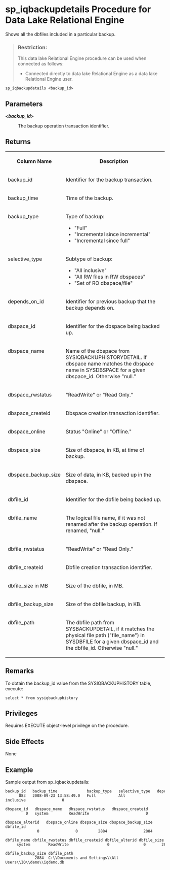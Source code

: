 <!-- loioa59ba29984f210158062fc278ebdfdba -->

# sp\_iqbackupdetails Procedure for Data Lake Relational Engine

Shows all the dbfiles included in a particular backup.



> ### Restriction:  
> This data lake Relational Engine procedure can be used when connected as follows:
> 
> -   Connected directly to data lake Relational Engine as a data lake Relational Engine user.



```
sp_iqbackupdetails <backup_id> 
```



<a name="loioa59ba29984f210158062fc278ebdfdba__iq_refbb_1386"/>

## Parameters


<dl>
<dt><b>

*<backup\_id\>*

</b></dt>
<dd>

The backup operation transaction identifier.



</dd>
</dl>



<a name="loioa59ba29984f210158062fc278ebdfdba__section_arw_w11_nbb"/>

## Returns


<table>
<tr>
<th valign="top">

Column Name



</th>
<th valign="top">

Description



</th>
</tr>
<tr>
<td valign="top">

backup\_id



</td>
<td valign="top">

Identifier for the backup transaction.



</td>
</tr>
<tr>
<td valign="top">

backup\_time



</td>
<td valign="top">

Time of the backup.



</td>
</tr>
<tr>
<td valign="top">

backup\_type



</td>
<td valign="top">

Type of backup:

-   "Full"
-   "Incremental since incremental"
-   "Incremental since full"



</td>
</tr>
<tr>
<td valign="top">

selective\_type



</td>
<td valign="top">

Subtype of backup:

-   "All inclusive"
-   "All RW files in RW dbspaces"
-   "Set of RO dbspace/file"



</td>
</tr>
<tr>
<td valign="top">

depends\_on\_id



</td>
<td valign="top">

Identifier for previous backup that the backup depends on.



</td>
</tr>
<tr>
<td valign="top">

dbspace\_id



</td>
<td valign="top">

Identifier for the dbspace being backed up.



</td>
</tr>
<tr>
<td valign="top">

dbspace\_name



</td>
<td valign="top">

Name of the dbspace from SYSIQBACKUPHISTORYDETAIL. If dbspace name matches the dbspace name in SYSDBSPACE for a given dbspace\_id. Otherwise "null."



</td>
</tr>
<tr>
<td valign="top">

dbspace\_rwstatus



</td>
<td valign="top">

"ReadWrite" or "Read Only."



</td>
</tr>
<tr>
<td valign="top">

dbspace\_createid



</td>
<td valign="top">

Dbspace creation transaction identifier.



</td>
</tr>
<tr>
<td valign="top">

dbspace\_online



</td>
<td valign="top">

Status "Online" or "Offline."



</td>
</tr>
<tr>
<td valign="top">

dbspace\_size



</td>
<td valign="top">

Size of dbspace, in KB, at time of backup.



</td>
</tr>
<tr>
<td valign="top">

dbspace\_backup\_size



</td>
<td valign="top">

Size of data, in KB, backed up in the dbspace.



</td>
</tr>
<tr>
<td valign="top">

dbfile\_id



</td>
<td valign="top">

Identifier for the dbfile being backed up.



</td>
</tr>
<tr>
<td valign="top">

dbfile\_name



</td>
<td valign="top">

The logical file name, if it was not renamed after the backup operation. If renamed, "null."



</td>
</tr>
<tr>
<td valign="top">

dbfile\_rwstatus



</td>
<td valign="top">

"ReadWrite" or "Read Only."



</td>
</tr>
<tr>
<td valign="top">

dbfile\_createid



</td>
<td valign="top">

Dbfile creation transaction identifier.



</td>
</tr>
<tr>
<td valign="top">

dbfile\_size in MB



</td>
<td valign="top">

Size of the dbfile, in MB.



</td>
</tr>
<tr>
<td valign="top">

dbfile\_backup\_size



</td>
<td valign="top">

Size of the dbfile backup, in KB.



</td>
</tr>
<tr>
<td valign="top">

dbfile\_path



</td>
<td valign="top">

The dbfile path from SYSBACKUPDETAIL, if it matches the physical file path \("file\_name"\) in SYSDBFILE for a given dbspace\_id and the dbfile\_id. Otherwise "null."



</td>
</tr>
</table>



<a name="loioa59ba29984f210158062fc278ebdfdba__iq_refbb_1389"/>

## Remarks

To obtain the backup\_id value from the SYSIQBACKUPHISTORY table, execute:

```
select * from sysiqbackuphistory
```



<a name="loioa59ba29984f210158062fc278ebdfdba__iq_refbb_1388"/>

## Privileges

Requires EXECUTE object-level privilege on the procedure.



<a name="loioa59ba29984f210158062fc278ebdfdba__section_eh4_db1_nbb"/>

## Side Effects

None



<a name="loioa59ba29984f210158062fc278ebdfdba__iq_refbb_1391"/>

## Example

Sample output from sp\_iqbackupdetails:

```
backup_id   backup_time             backup_type   selective_type   depends_on_id   
      883   2008-09-23 13:58:49.0   Full          All inclusive                0

dbspace_id   dbspace_name   dbspace_rwstatus   dbspace_createid
         0   system         ReadWrite                         0

dbspace_alterid   dbspace_online dbspace_size dbspace_backup_size dbfile_id
              0                0         2884                2884         0

dbfile_name dbfile_rwstatus dbfile_createid dbfile_alterid dbfile_size
     system        ReadWrite                 0               0       2884
```

```
dbfile_backup_size dbfile_path  
             2884  C:\\Documents and Settings\\All Users\\IQ\\demo\\iqdemo.db
```

